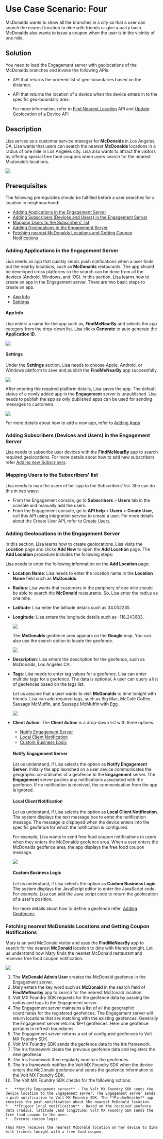                            


Use Case Scenario: Four
=======================

McDonalds wants to show all the branches in a city so that a user can search the nearest location to dine with friends or give a party bash. McDonalds also wants to issue a coupon when the user is in the vicinity of one mile.

Solution
--------

You need to load the Engagement server with geolocations of the McDonalds branches and invoke the following APIs:

*   API that returns the ordered list of geo-boundaries based on the distance.
*   API that returns the location of a device when the device enters in to the specific geo-boundary area.
    
    For more information, refer to [Find Nearest Location](../../../../Foundry/engagement_api_guide/Content/REST_API_Geo_Location/Find_Nearest_Location.md) API and [Update Geolocation of a Device](../../../../Foundry/engagement_api_guide/Content/REST_API_Geo_Location/Update_Geolocation_of_Device_to_VoltMX_Foundry_Messaging.md) API
    

Description
-----------

Lisa serves as a customer service manager for **McDonalds** in Los Angeles, CA. Lisa wants that users can search the nearest **McDonalds** locations in a radius of one mile in Los Angeles city. Lisa also wants to attract the visitors by offering special free food coupons when users search for the nearest Mcdonald’s locations.

![](../Resources/Images/scenarios/macd1_619x264.png)

Prerequisites
-------------

The following prerequisites should be fulfilled before a user searches for a location in neighbourhood:

*   [Adding Applications in the Engagement Server](#adding-applications-in-the-engagement-server)
*   [Adding Subscribers (Devices and Users) in the Engagement Server](#adding-subscribers-devices-and-users-in-the-engagement-server)
*   [Mapping Users to the Subscribers' list](#mapping-users-to-the-subscribers-39-list)
*   [Adding Geolocations in the Engagement Server](#adding-geolocations-in-the-engagement-server)
*   [Fetching nearest McDonalds Locations and Getting Coupon Notifications](#fetching-nearest-mcdonalds-locations-and-getting-coupon-notifications)

### Adding Applications in the Engagement Server

Lisa needs an app that quickly sends push notifications when a user finds out the nearby locations, such as **McDonalds** restaurants. The app should be developed cross platforms so the search can be done from all the devices (Android, Windows, and iOS). In this section, Lisa learns how to create an app in the Engagement server. There are two basic steps to create an app.

*   [App Info](#app-info)
*   [Settings](#settings)

#### App Info

Lisa enters a name for the app such as, **FindMeNearBy** and selects the app category from the drop-down list. Lisa clicks **Generate** to auto generate the **Application** **ID**.

![](../Resources/Images/scenarios/macd2_622x437.png)

#### Settings

Under the **Settings** section, Lisa needs to choose Apple, Android, or Windows platform to save and publish the **FindMeNearBy** app successfully.

![](../Resources/Images/scenarios/amazon_16_619x453.png)

After entering the required platform details, Lisa saves the app. The default status of a newly added app in the **Engagement** server is unpublished. Lisa needs to publish the app as only published apps can be used for sending messages to customers.

![](../Resources/Images/scenarios/macd3_624x262.png)

For more details about how to add a new app, refer to [Adding Apps](../../../../Foundry/vms_console_user_guide/Content/Apps/Adding_an_Application.md)

### Adding Subscribers (Devices and Users) in the Engagement Server

Lisa needs to subscribe user devices with the **FindMeNearBy** app to search required geolocations. For more details about how to add new subscribers refer [Adding new Subscribers](../../../../Foundry/engagement_api_guide/Content/REST_API_Subscribers/Create_New_Subscriber.md).

### Mapping Users to the Subscribers' list

Lisa needs to map the users of her app to the Subscribers' list. She can do this in two ways:

*   From the Engagement console, go to **Subscribers** > **Users** tab in the console and manually add the users.
*   From the Engagement console, go to **API help** > **Users** > **Create User**, call this API using integration service to create a user. For more details about the Create User API, refer to [Create Users](../../../../Foundry/engagement_api_guide/Content/REST_API_Audience_Member/Create_AudienceMemebrs.md).

### Adding Geolocations in the Engagement Server

In this section, Lisa learns how to create geolocations. Lisa visits the **Location** page and clicks **Add New** to open the **Add Location** page. The **Add Location** procedure includes the following steps:

Lisa needs to enter the following information on the **Add Location** page:

*   **Location Name**: Lisa needs to enter the location name in the **Location Name** field such as **McDonalds**.
*   **Radius**: Lisa wants that customers in the periphery of one mile should be able to search the **McDonald** restaurants. So, Lisa enter the radius as one mile.
*   **Latitude**: Lisa enter the latitude details such as 34.052235.
*   **Longitude**: Lisa enters the longitude details such as -118.243683.
    
    ![](../Resources/Images/scenarios/macd4_580x223.png)
    
    The **McDonalds** geofence area appears on the **Google** map. You can also use the search option to locate the geofence.
    
    ![](../Resources/Images/scenarios/macd5_578x349.png)
    
*   **Description**: Lisa enters the description for the geofence, such as McDonalds, Los Angeles CA.
*   **Tags**: Lisa needs to enter tag values for a geofence. Lisa can enter multiple tags for a geofence. The data is optional. A user can query a list of geofences based on the tags list.
    
    Let us assume that a user wants to visit **McDonalds** to dine tonight with friends. Lisa can add required tags, such as Big Mac, McCafé Coffee, Sausage McMuffin, and Sausage McMuffin with Egg.
    
    ![](../Resources/Images/scenarios/macd6.png)
    
*   **Client Action**: The **Client Action** is a drop-down list with three options.
    
    *   [Notify Engagement Server](#notify-engagement-server)
    *   [Local Client Notification](#local-client-notification)
    *   [Custom Business Logic](#custom-business-logic)
    
    #### Notify Engagement Server
    
    Let us understand, if Lisa selects the option as **Notify Engagement Server**. Initially the app launched on a user device communicates the geographic co-ordinates of a geofence to the **Engagement** server. The **Engagement** server pushes any notifications associated with the geofence. If no notification is received, the communication from the app is ignored.
    
    #### Local Client Notification
    
    Let us understand, if Lisa selects the option as **Local Client Notification**. The system displays the text message box to enter the notification message. The message is displayed when the device enters into the specific geofence for which the notification is configured.
    
    For example, Lisa wants to send free food coupon notifications to users when they enters the McDonalds geofence area. When a user enters the McDonalds geofence area, the app displays the free food coupon message.
    
    ![](../Resources/Images/scenarios/clactlocalnusecase4_577x162.png)
    
    #### Custom Business Logic
    
    Let us understand, if Lisa selects the option as **Custom Business Logic**. The system displays the JavaScript editor to enter the JavaScript code. For example, Lisa can add the Java script code to return the geolocation of a user's position.
    
    For more details about how to define a geofence refer, [Adding Geofences](../../../../Foundry/vms_console_user_guide/Content/Geolocation/Ge_Adding.md)
    

### Fetching nearest McDonalds Locations and Getting Coupon Notifications

Mary is an avid McDonald visitor and uses the **FindMeNearBy** app to search for the nearest **McDonald** location to dine with friends tonight. Let us understand how Mary finds the nearest McDonald restaurant and receives free food coupon notification.

![](../Resources/Images/scenarios/geofence_flowchart_620x462.png)

1.  The **McDonald Admin User** creates the McDonald geofence in the Engagement server.
2.  Mary enters the key word such as **McDonald** in the search field of **FindMeNearby** app to search for the nearest McDonald location.
3.  Volt MX Foundry SDK requests for the geofence data by passing the radius and tags to the Engagement server.
4.  The Engagement server maintains a list of all the geographic coordinates for the registered geofences. The Engagement server will return locations that are matching with the existing geofences. Generally the Engagement server returns 19+1 geofences. Here one geofence pertains to refresh boundaries.
5.  The Engagement server returns a set of configured geofences to Volt MX Foundry SDK.
6.  Volt MX Foundry SDK sends the geofence data to the Iris framework.
7.  The Iris framework clears the previous geofence data and registers the new geofence.
8.  The Iris framework then regularly monitors the geofences.
9.  The Iris framework notifies the Volt MX Foundry SDK when the device enters the McDonald geofence and sends the geofence information to the Volt MX Foundry SDK.
10.  The Volt MX Foundry SDK checks for the following actions:
    
    *   **Notify Engagement server** - The Volt MX Foundry SDK sends the device location to the Engagement server. The Engagement server sends a push notification to Volt MX Foundry SDK. The **FindmeNearby** app receives the push notification about the nearest McDonald location.
    *   **Trigger local notification** - Based on the received geofence data (radius, latitude ,and longitude) Volt MX Foundry SDK sends the free food coupon to the user.
    *   Execute custom logic
    
    Thus Mary receives the nearest McDonald location on her device to dine with friends tonight with a free food coupon.
